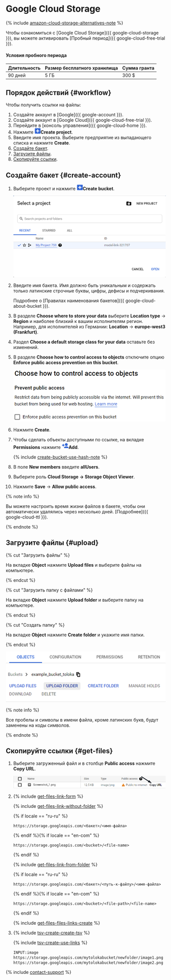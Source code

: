 # Google Cloud Storage

{% include [amazon-cloud-storage-alternatives-note](../_includes/concepts/amazon-cloud-storage/id-amazon-cloud-storage/alternatives-note.md) %}

Чтобы ознакомиться с [Google Cloud Storage]({{ google-cloud-storage }}), вы можете активировать [Пробный период]({{ google-cloud-free-trial }}).

#### Условия пробного периода

Длительность | Размер бесплатного хранилища | Сумма гранта
----- | ----- | -----
90 дней | 5 ГБ | 300 $

## Порядок действий {#workflow}

Чтобы получить ссылки на файлы:

1. Создайте аккаунт в [Google]({{ google-account }}).
1. Создайте аккаунт в [Google Cloud]({{ google-cloud-free-trial }}).
1. Перейдите в [консоль управления]({{ google-cloud-home }}).
1. Нажмите ![](../_images/tutorials/cloud-storage/google-cloud/create-bucket-icon.png)**Create project**.
1. Введите имя проекта. Выберите предприятие из выпадающего списка и нажмите **Create**.
1. [Создайте бакет](#create-account).
1. [Загрузите файлы](#upload).
1. [Скопируйте ссылки](#get-files).

## Создайте бакет {#create-account}

1. Выберите проект и нажмите ![](../_images/tutorials/cloud-storage/google-cloud/create-bucket-icon.png)**Create bucket**.

    ![](../_images/tutorials/cloud-storage/google-cloud/choose-project.png)

1. Введите имя бакета. Имя должно быть уникальным и содержать только латинские строчные буквы, цифры, дефисы и подчеркивания.

    Подробнее о [Правилах наименования бакетов]({{ google-cloud-about-bucket }}).

1. В разделе **Choose where to store your data** выберите **Location type** → **Region** и наиболее близкий к вашим исполнителям регион. Например, для исполнителей из Германии: **Location** → **europe-west3 (Frankfurt)**.

1. Раздел **Choose a default storage class for your data** оставьте без изменений.

1. В разделе **Choose how to control access to objects** отключите опцию **Enforce public access prevention on this bucket**.

    ![](../_images/tutorials/cloud-storage/google-cloud/enforce-access.png)

1. Нажмите **Create**.

1. Чтобы сделать объекты доступными по ссылке, на вкладке **Permissions** нажмите ![](../_images/tutorials/cloud-storage/google-cloud/add-permission.png)**Add**.

    {% include [create-bucket-use-hash-note](../_includes/concepts/amazon-cloud-storage/id-create-bucket/use-hash-note.md) %}

1. В поле **New members** введите **allUsers**.

1. Выберите роль **Cloud Storage → Storage Object Viewer**.

1. Нажмите **Save** → **Allow public access**.

{% note info %}

Вы можете настроить время жизни файлов в бакете, чтобы они автоматически удалялись через несколько дней. [Подробнее]({{ google-cloud-ttl }}).

{% endnote %}

## Загрузите файлы {#upload}

{% cut "Загрузить файлы" %}

На вкладке **Object** нажмите **Upload files** и выберите файлы на компьютере.

{% endcut %}

{% cut "Загрузить папку с файлами" %}

На вкладке **Object** нажмите **Upload folder** и выберите папку на компьютере.

{% endcut %}

{% cut "Создать папку" %}

На вкладке **Object** нажмите **Create folder** и укажите имя папки.

{% endcut %}

![](../_images/tutorials/cloud-storage/google-cloud/upload-files.png)

{% note info %}

Все пробелы и символы в имени файла, кроме латинских букв, будут заменены на коды символов.

{% endnote %}

## Скопируйте ссылки {#get-files}

1. Выберите загруженный файл и в столбце **Public access** нажмите **Copy URL**.

    ![](../_images/tutorials/cloud-storage/google-cloud/copy-link.png)

1. {% include [get-files-link-form](../_includes/concepts/amazon-cloud-storage/id-get-files/link-form.md) %}

    {% include [get-files-link-without-folder](../_includes/concepts/amazon-cloud-storage/id-get-files/link-without-folder.md) %}

    {% if locale == "ru-ru" %}

    ```plaintext
    https://storage.googleapis.com/<бакет>/<имя-файла>
    ```

    {% endif %}{% if locale == "en-com" %}

    ```plaintext
    https://storage.googleapis.com/<bucket>/<file-name>
    ```

    {% endif %}

    {% include [get-files-link-from-folder](../_includes/concepts/amazon-cloud-storage/id-get-files/link-from-folder.md) %}

    {% if locale == "ru-ru" %}

    ```plaintext
    https://storage.googleapis.com/<бакет>/<путь-к-файлу>/<имя-файла>
    ```

    {% endif %}{% if locale == "en-com" %}

    ```plaintext
    https://storage.googleapis.com/<bucket>/<file-path>/<file-name>
    ```

    {% endif %}

    {% include [get-files-files-links-create](../_includes/concepts/amazon-cloud-storage/id-get-files/files-links-create.md) %}

1. {% include [tsv-create-create-tsv](../_includes/concepts/cloud-storage/id-tsv-create/create-tsv.md) %}

    {% include [tsv-create-use-links](../_includes/concepts/cloud-storage/id-tsv-create/use-links.md) %}

    ```plaintext
    INPUT:image
    https://storage.googleapis.com/mytolokabucket/newfolder/image1.png
    https://storage.googleapis.com/mytolokabucket/newfolder/image2.png
    ```

{% include [contact-support](../_includes/contact-support-new.md) %}